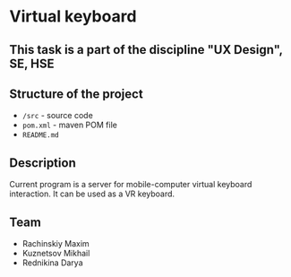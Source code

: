 # Virtual keyboard

## This task is a part of the discipline "UX Design", SE, HSE

## Structure of the project
* `/src` - source code
* `pom.xml` - maven POM file
* `README.md`

## Description
Current program is a server for mobile-computer virtual keyboard interaction. It can be used as a VR keyboard. 

## Team
- Rachinskiy Maxim
- Kuznetsov Mikhail
- Rednikina Darya
